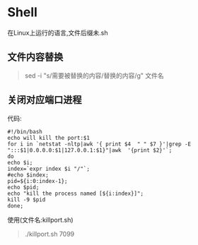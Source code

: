 # Shell

在Linux上运行的语言,文件后缀未.sh

## 文件内容替换

> sed -i "s/需要被替换的内容/替换的内容/g" 文件名

## 关闭对应端口进程

代码:

```shell
#!/bin/bash
echo will kill the port:$1
for i in `netstat -nltp|awk '{ print $4  " " $7 }'|grep -E ":::$1|0.0.0.0:$1|127.0.0.1:$1}"|awk  '{print $2}'`;
do
echo $i;
index=`expr index $i "/"`;
#echo $index;
pid=${i:0:index-1};
echo $pid;
echo "kill the process named [${i:index}]";
kill -9 $pid
done;
```

使用(文件名:killport.sh)
> ./killport.sh 7099 